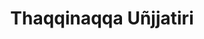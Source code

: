 ---
title: "Thaqqinaqqa Uñjjatiri"
url: /arequipa/thaqqinaqqa-unjjatiri/
shop: agencia de viajes
---